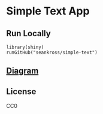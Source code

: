 # Simple Text App

## Run Locally

```
library(shiny)
runGitHub("seankross/simple-text")
```

## [Diagram](https://docs.google.com/drawings/d/1cFWCMyqRFvE1p1VcU_7VljG1JmnuxjcovSxbExbkM1w/edit?usp=sharing)

## License

CC0
